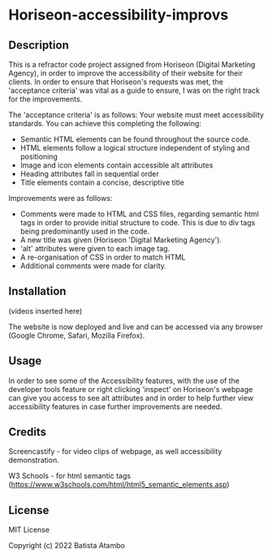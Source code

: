 # Horiseon-accessibility-improvs


## Description 

This is a refractor code project assigned from Horiseon (Digital Marketing Agency), in order to improve the accessibility of their website for their clients. 
In order to ensure that Horiseon's requests was met, the 'acceptance criteria' was vital as a guide to ensure, I was on the right track for the improvements. 

The 'acceptance criteria' is as follows: 
Your website must meet accessibility standards. You can achieve this completing the following:
- Semantic HTML elements can be found throughout the source code.
- HTML elements follow a logical structure independent of styling and positioning
- Image and icon elements contain accessible alt attributes
- Heading attributes fall in sequential order
- Title elements contain a concise, descriptive title

Improvements were as follows: 
- Comments were made to HTML and CSS files, regarding semantic html tags in order to provide initial structure to code. This is due to div tags being predominantly used in the code. 
- A new title was given (Horiseon 'Digital Marketing Agency'). 
- 'alt' attributes were given to each image tag.
- A re-organisation of CSS in order to match HTML
- Additional comments were made for clarity. 



## Installation 
(videos inserted here)

The website is now deployed and live and can be accessed via any browser (Google Chrome, Safari, Mozilla Firefox). 




## Usage 


In order to see some of the Accessibility features, with the use of the developer tools feature or right clicking 'inspect' on Horiseon's webpage can give you access to see alt attributes and in order to help further view accessibility features in case further improvements are needed.




## Credits 

Screencastify - for video clips of webpage, as well accessibility demonstration. 

W3 Schools - for html semantic tags
(https://www.w3schools.com/html/html5_semantic_elements.asp)



## License 

MIT License

Copyright (c) 2022 Batista Atambo





